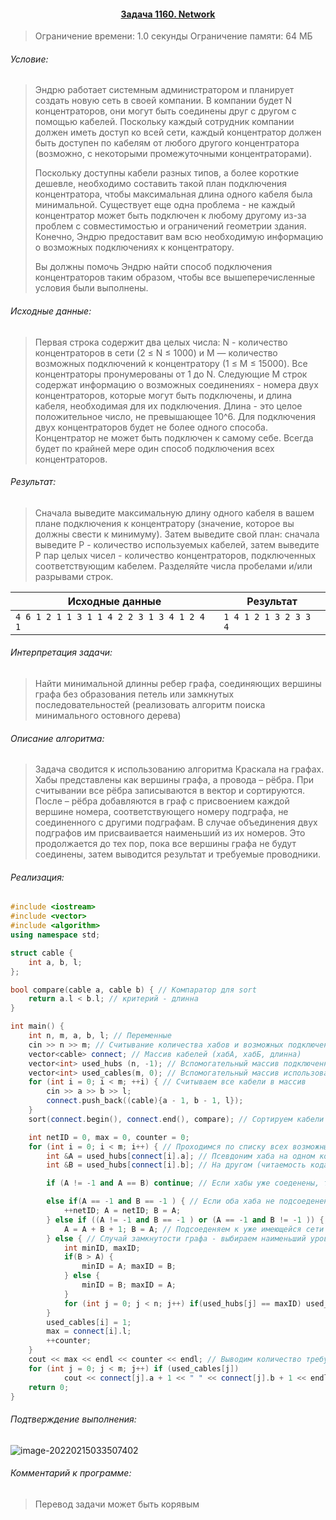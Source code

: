 #### <div align="center"> [Задача 1160. Network](https://acm.timus.ru/problem.aspx?space=1&num=1160) </div>

>Ограничение времени: 1.0 секунды
>Ограничение памяти: 64 МБ

###### Условие:

> Эндрю работает системным администратором и планирует создать новую сеть в своей компании. В компании будет N концентраторов, они могут быть соединены друг с другом с помощью кабелей. Поскольку каждый сотрудник компании должен иметь доступ ко всей сети, каждый концентратор должен быть доступен по кабелям от любого другого концентратора (возможно, с некоторыми промежуточными концентраторами).
>
> Поскольку доступны кабели разных типов, а более короткие дешевле, необходимо составить такой план подключения концентратора, чтобы максимальная длина одного кабеля была минимальной. Существует еще одна проблема - не каждый концентратор может быть подключен к любому другому из-за проблем с совместимостью и ограничений геометрии здания. Конечно, Эндрю предоставит вам всю необходимую информацию о возможных подключениях к концентратору.
>
> Вы должны помочь Эндрю найти способ подключения концентраторов таким образом, чтобы все вышеперечисленные условия были выполнены.

###### Исходные данные:

> Первая строка содержит два целых числа: N - количество концентраторов в сети (2 ≤ N ≤ 1000) и M — количество возможных подключений к концентратору (1 ≤ M ≤ 15000). Все концентраторы пронумерованы от 1 до N. Следующие M строк содержат информацию о возможных соединениях - номера двух концентраторов, которые могут быть подключены, и длина кабеля, необходимая для их подключения. Длина - это целое положительное число, не превышающее 10^6. Для подключения двух концентраторов будет не более одного способа. Концентратор не может быть подключен к самому себе. Всегда будет по крайней мере один способ подключения всех концентраторов.

###### Результат:

> Сначала выведите максимальную длину одного кабеля в вашем плане подключения к концентратору (значение, которое вы должны свести к минимуму). Затем выведите свой план: сначала выведите P - количество используемых кабелей, затем выведите P пар целых чисел - количество концентраторов, подключенных соответствующим кабелем. Разделяйте числа пробелами и/или разрывами строк.

| Исходные данные                           | Результат             |
| ----------------------------------------- | --------------------- |
| `4 6 1 2 1 1 3 1 1 4 2 2 3 1 3 4 1 2 4 1` | `1 4 1 2 1 3 2 3 3 4` |

###### Интерпретация задачи:

>  Найти минимальной длинны ребер графа, соединяющих вершины графа без образования петель или замкнутых последовательностей (реализовать алгоритм поиска минимального остовного дерева)

###### Описание алгоритма:

>  Задача сводится к использованию алгоритма Краскала на графах. Хабы представлены как вершины графа, а провода – рёбра. При считывании все рёбра записываются в вектор и сортируются. После – рёбра добавляются в граф с присвоением каждой вершине номера, соответствующего номеру подграфа, не соединенного с другими подграфам. В случае объединения двух подграфов им присваивается наименьший из их номеров. Это продолжается до тех пор, пока все вершины графа не будут соединены, затем выводится результат и требуемые проводники.

###### Реализация:

```cpp
#include <iostream>
#include <vector>
#include <algorithm>
using namespace std;

struct cable {
    int a, b, l;
};

bool compare(cable a, cable b) { // Компаратор для sort
    return a.l < b.l; // критерий - длинна
}

int main() {
    int n, m, a, b, l; // Переменные
    cin >> n >> m; // Считывание количества хабов и возможных подключений к ним
    vector<cable> connect; // Массив кабелей (хабА, хабБ, длинна)
    vector<int> used_hubs (n, -1); // Вспомогательный массив подключенных хабов
    vector<int> used_cables(m, 0); // Вспомогательный массив использованных кабелей
    for (int i = 0; i < m; ++i) { // Считываем все кабели в массив
        cin >> a >> b >> l;
        connect.push_back((cable){a - 1, b - 1, l});
    }
    sort(connect.begin(), connect.end(), compare); // Сортируем кабели по убыванию

    int netID = 0, max = 0, counter = 0;
    for (int i = 0; i < m; i++) { // Проходимся по списку всех возможных соединений
        int &A = used_hubs[connect[i].a]; // Псевдоним хаба на одном конце кабеля
        int &B = used_hubs[connect[i].b]; // На другом (читаемость кода++)

        if (A != -1 and A == B) continue; // Если хабы уже соеденены, то можем идти дальше так как короче уже не будет из-за сортировки

        else if(A == -1 and B == -1 ) { // Если оба хаба не подсоеденены - подсоеденяем
            ++netID; A = netID; B = A;
        } else if ((A != -1 and B == -1 ) or (A == -1 and B != -1 )) { // Если подсоенен только один хаб
            A = A + B + 1; B = A; // Подсоеденяем к уже имеющейся сети подключенного хаба
        } else { // Случай замкнутости графа - выбираем наименьший уровень из двух возможных
            int minID, maxID;
            if(B > A) {
                minID = A; maxID = B;
            } else {
                minID = B; maxID = A;
            }
            for (int j = 0; j < n; j++) if(used_hubs[j] == maxID) used_hubs[j] = minID;
        }
        used_cables[i] = 1;
        max = connect[i].l;
        ++counter;
    }
    cout << max << endl << counter << endl; // Выводим количество требуемых кабелей
    for (int j = 0; j < m; j++) if (used_cables[j])
            cout << connect[j].a + 1 << " " << connect[j].b + 1 << endl; // Печатаем все соединения
    return 0;
}
```

###### Подтверждение выполнения:

![image-20220215033507402](C:\Users\User\AppData\Roaming\Typora\typora-user-images\image-20220215033507402.png)

###### Комментарий к программе:

>  Перевод задачи может быть корявым
